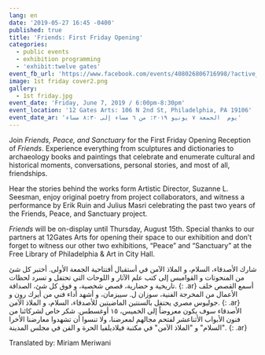 ```yaml
---
lang: en
date: '2019-05-27 16:45 -0400'
published: true
title: 'Friends: First Friday Opening'
categories:
  - public events
  - exhibition programming
  - 'exhibit:twelve gates'
event_fb_url: 'https://www.facebook.com/events/408026806716998/?active_tab=about'
image: 1st friday cover2.png
gallery:
  - 1st friday.jpg
event_date: 'Friday, June 7, 2019 / 6:00pm-8:30pm'
event_location: '12 Gates Arts: 106 N 2nd St, Philadelphia, PA 19106'
event_date_ar: 'يوم  الحمعة ٧ يونيو ٢٠١٩: من ٦ مساء إلى ٨:٣٠ مساء'
---
```

Join _Friends, Peace, and Sanctuary_ for the First Friday Opening Reception of _Friends_. Experience everything from sculptures and dictionaries to archaeology books and paintings that celebrate and enumerate cultural and historical moments, conversations, personal stories, and most of all, friendships.

Hear the stories behind the works form Artistic Director, Suzanne L. Seesman, enjoy original poetry from project collaborators, and witness a performance by Erik Ruin and Julius Masri celebrating the past two years of the Friends, Peace, and Sanctuary project. 

_Friends_ will be on-display until Thursday, August 15th. Special thanks to our partners at 12Gates Arts for opening their space to our exhibition and don’t forget to witness our other two exhibitions, “Peace” and “Sanctuary” at the Free Library of Philadelphia & Art in City Hall.

شارك الأصدقاء، السلام، و الملاذ الآمن في أستقبال أفتتاحية الجمعة الأولى. أختبر كل شئ من المنحوتات و القواميس إلى كتب علم الآثار و اللوحات التي تحتفل و تسرد لحظات تاريخية و حضارية، قصص شخصية، و فوق كل شئ، الصداقة.
{: .ar}
أسمع القصص خلف الأعمال من المخرجة الفنية، سوزان ل. سييزمان، و أشهد أداء فني من أيرك روِن و جوليوس مصري يحتفل بالسنتين الماضيتين للأصدقاء، السلام، و الملاذ الآمن.
{: .ar}
الأصدقاء سوف يكون معروضاً إلى الخميس، ١٥ أوغسطس. شكر خاص لشركائنا من فنون الأبواب الأثناعشر لفتحم مجالهم لمعرضنا، ولا تنسوا أن تشهدوا معارضنا الأخرا "السلام" و "الملاذ الآمن" في مكتبة فيلاديلفيا الحرة و الفن في مجلس المدينة.
{: .ar}

Translated by: Miriam Meriwani 
